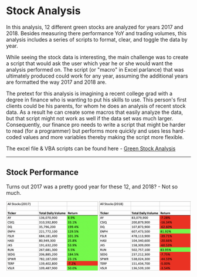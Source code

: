 # Stock Analysis

In this analysis, 12 different green stocks are analyzed for years 2017 and 2018. Besides measuring there performance YoY and trading volumes, this analysis includes a series of scripts to format, clear, and toggle the data by year.

While seeing the stock data is interesting, the main challenge was to create a script that would ask the user which year he or she would want the analysis performed on. The script (or "macro" in Excel parlance) that was ultimately produced could work for any year, assuming the additional years are formatted the way 2017 and 2018 are. 

The pretext for this analysis is imagining a recent college grad with a degree in finance who is wanting to put his skills to use. This person's first clients could be his parents, for whom he does an analysis of recent stock data. As a result he can create some macros that easily analyze the data, but that script might not work as well if the data set was much larger. Consequently, our finance pro needs to write a script that might be harder to read (for a programmer) but performs more quickly and uses less hard-coded values and more variables thereby making the script more flexible. 

The excel file & VBA scripts can be found here - [Green Stock Analysis](https://github.com/carlosjennings1991/stock-analysis/blob/main/VBA_Challenge.xlsm)

---

## Stock Performance

Turns out 2017 was a pretty good year for these 12, and 2018? - Not so much.

![stocks from both years](https://github.com/carlosjennings1991/stock-analysis/blob/main/Resources/Stocks_2017_and_2018.png)
